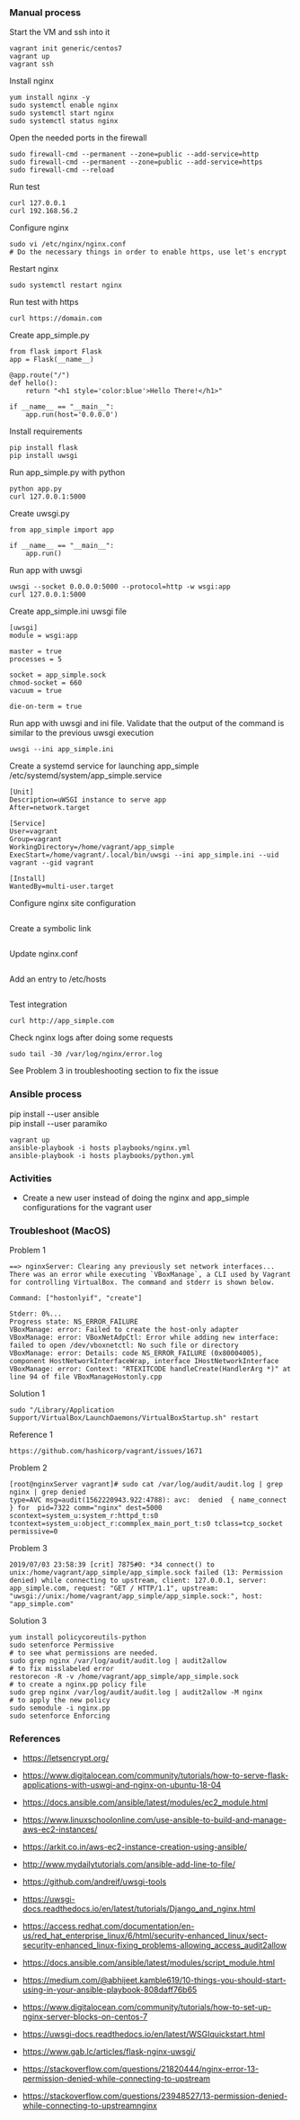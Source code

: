 ### Manual process

Start the VM and ssh into it
```
vagrant init generic/centos7
vagrant up
vagrant ssh
```

Install nginx
```
yum install nginx -y
sudo systemctl enable nginx
sudo systemctl start nginx
sudo systemctl status nginx
```

Open the needed ports in the firewall
```
sudo firewall-cmd --permanent --zone=public --add-service=http
sudo firewall-cmd --permanent --zone=public --add-service=https
sudo firewall-cmd --reload
```

Run test
```
curl 127.0.0.1
curl 192.168.56.2
```

Configure nginx
```
sudo vi /etc/nginx/nginx.conf
# Do the necessary things in order to enable https, use let's encrypt
```

Restart nginx
```
sudo systemctl restart nginx
```

Run test with https
```
curl https://domain.com
```

Create app_simple.py
```
from flask import Flask
app = Flask(__name__)

@app.route("/")
def hello():
    return "<h1 style='color:blue'>Hello There!</h1>"

if __name__ == "__main__":
    app.run(host='0.0.0.0')
```

Install requirements
```
pip install flask
pip install uwsgi
```

Run app_simple.py with python
```
python app.py
curl 127.0.0.1:5000
```

Create uwsgi.py
```
from app_simple import app

if __name__ == "__main__":
    app.run()
```

Run app with uwsgi
```
uwsgi --socket 0.0.0.0:5000 --protocol=http -w wsgi:app
curl 127.0.0.1:5000
```

Create app_simple.ini uwsgi file
```
[uwsgi]
module = wsgi:app

master = true
processes = 5

socket = app_simple.sock
chmod-socket = 660
vacuum = true

die-on-term = true
```

Run app with uwsgi and ini file. Validate that the output of the command is similar to the previous
uwsgi execution
```
uwsgi --ini app_simple.ini
```

Create a systemd service for launching app_simple 
/etc/systemd/system/app_simple.service
```
[Unit]
Description=uWSGI instance to serve app
After=network.target

[Service]
User=vagrant
Group=vagrant
WorkingDirectory=/home/vagrant/app_simple
ExecStart=/home/vagrant/.local/bin/uwsgi --ini app_simple.ini --uid vagrant --gid vagrant

[Install]
WantedBy=multi-user.target
```

Configure nginx site configuration
```
```

Create a symbolic link
```
```

Update nginx.conf
```
```

Add an entry to /etc/hosts
```
```

Test integration
```
curl http://app_simple.com
```

Check nginx logs after doing some requests
```
sudo tail -30 /var/log/nginx/error.log
```

See Problem 3 in troubleshooting section to fix the issue

### Ansible process

pip install --user ansible  
pip install --user paramiko

```
vagrant up
ansible-playbook -i hosts playbooks/nginx.yml
ansible-playbook -i hosts playbooks/python.yml
```

### Activities
* Create a new user instead of doing the nginx and app_simple configurations for the vagrant user

### Troubleshoot (MacOS)

Problem 1

```
==> nginxServer: Clearing any previously set network interfaces...
There was an error while executing `VBoxManage`, a CLI used by Vagrant
for controlling VirtualBox. The command and stderr is shown below.

Command: ["hostonlyif", "create"]

Stderr: 0%...
Progress state: NS_ERROR_FAILURE
VBoxManage: error: Failed to create the host-only adapter
VBoxManage: error: VBoxNetAdpCtl: Error while adding new interface: failed to open /dev/vboxnetctl: No such file or directory
VBoxManage: error: Details: code NS_ERROR_FAILURE (0x80004005), component HostNetworkInterfaceWrap, interface IHostNetworkInterface
VBoxManage: error: Context: "RTEXITCODE handleCreate(HandlerArg *)" at line 94 of file VBoxManageHostonly.cpp
```

Solution 1

```
sudo "/Library/Application Support/VirtualBox/LaunchDaemons/VirtualBoxStartup.sh" restart
```

Reference 1
 
```
https://github.com/hashicorp/vagrant/issues/1671
```

Problem 2
```
[root@nginxServer vagrant]# sudo cat /var/log/audit/audit.log | grep nginx | grep denied
type=AVC msg=audit(1562220943.922:4788): avc:  denied  { name_connect } for  pid=7322 comm="nginx" dest=5000 scontext=system_u:system_r:httpd_t:s0 tcontext=system_u:object_r:commplex_main_port_t:s0 tclass=tcp_socket permissive=0
```

Problem 3
```
2019/07/03 23:58:39 [crit] 7875#0: *34 connect() to unix:/home/vagrant/app_simple/app_simple.sock failed (13: Permission denied) while connecting to upstream, client: 127.0.0.1, server: app_simple.com, request: "GET / HTTP/1.1", upstream: "uwsgi://unix:/home/vagrant/app_simple/app_simple.sock:", host: "app_simple.com"
```

Solution 3
```
yum install policycoreutils-python
sudo setenforce Permissive
# to see what permissions are needed.
sudo grep nginx /var/log/audit/audit.log | audit2allow
# to fix misslabeled error
restorecon -R -v /home/vagrant/app_simple/app_simple.sock
# to create a nginx.pp policy file
sudo grep nginx /var/log/audit/audit.log | audit2allow -M nginx
# to apply the new policy
sudo semodule -i nginx.pp
sudo setenforce Enforcing
```

### References

* https://letsencrypt.org/
* https://www.digitalocean.com/community/tutorials/how-to-serve-flask-applications-with-uswgi-and-nginx-on-ubuntu-18-04
* https://docs.ansible.com/ansible/latest/modules/ec2_module.html
* https://www.linuxschoolonline.com/use-ansible-to-build-and-manage-aws-ec2-instances/
* https://arkit.co.in/aws-ec2-instance-creation-using-ansible/
* http://www.mydailytutorials.com/ansible-add-line-to-file/
* https://github.com/andreif/uwsgi-tools
* https://uwsgi-docs.readthedocs.io/en/latest/tutorials/Django_and_nginx.html
* https://access.redhat.com/documentation/en-us/red_hat_enterprise_linux/6/html/security-enhanced_linux/sect-security-enhanced_linux-fixing_problems-allowing_access_audit2allow
* https://docs.ansible.com/ansible/latest/modules/script_module.html
* https://medium.com/@abhijeet.kamble619/10-things-you-should-start-using-in-your-ansible-playbook-808daff76b65

* https://www.digitalocean.com/community/tutorials/how-to-set-up-nginx-server-blocks-on-centos-7
* https://uwsgi-docs.readthedocs.io/en/latest/WSGIquickstart.html
* https://www.gab.lc/articles/flask-nginx-uwsgi/
* https://stackoverflow.com/questions/21820444/nginx-error-13-permission-denied-while-connecting-to-upstream
* https://stackoverflow.com/questions/23948527/13-permission-denied-while-connecting-to-upstreamnginx


